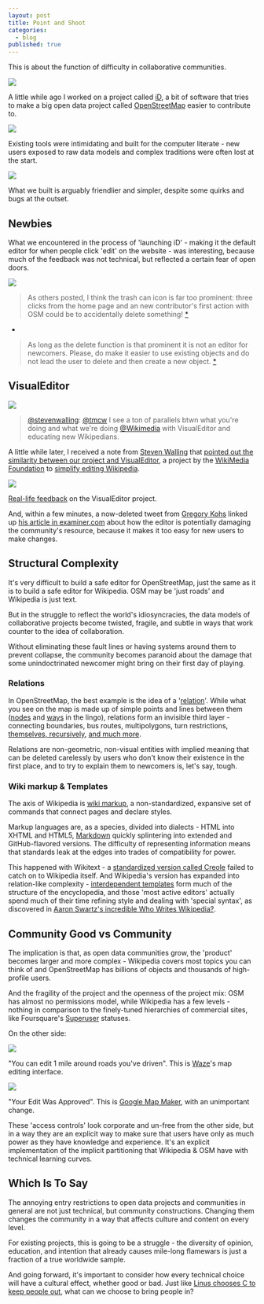 ```yaml
---
layout: post
title: Point and Shoot
categories:
  - blog
published: true
---
```


This is about the function of difficulty in collaborative communities.

![](http://farm4.staticflickr.com/3830/10290614074_4263d6cbde_b.jpg)

A little while ago I worked on a project called [iD](http://ideditor.com/),
a bit of software that tries to make a big open data project called
[OpenStreetMap](http://www.openstreetmap.org/) easier to contribute to.

<img src='http://farm3.staticflickr.com/2850/9630393054_087048b37f_b.jpg' class='white-on-white' />

Existing tools were intimidating and built for the computer literate - new users
exposed to raw data models and complex traditions were often lost at the start.

<img src='http://farm8.staticflickr.com/7443/9627187431_8992b8d781_b.jpg' class='white-on-white' />

What we built is arguably friendlier and simpler, despite some quirks and bugs
at the outset.

## Newbies

What we encountered in the process of 'launching iD' - making it the default
editor for when people click 'edit' on the website - was interesting, because
much of the feedback was not technical, but reflected a certain fear of open
doors.

![](http://farm6.staticflickr.com/5442/10279093184_e49ca59e1b_b.jpg)

> As others posted, I think the trash can icon is far too prominent: three
clicks from the home page and an new contributor's first action with OSM
could be to accidentally delete something! [*](http://lists.openstreetmap.org/pipermail/talk/2013-August/067872.html)

-

> As long as the delete function is that prominent it is not an editor for
newcomers. Please, do make it easier to use existing objects and do not
lead the user to delete and then create a new object. [*](https://lists.openstreetmap.org/pipermail/talk/2013-August/067854.html)

## VisualEditor

<img src='http://farm3.staticflickr.com/2858/10279271506_5d4e4e2a2c_c.jpg' class='white-on-white' />

> [@stevenwalling](https://twitter.com/StevenWalling): [@tmcw](https://twitter.com/tmcw)
  I see a ton of parallels btwn what you're doing and what we're doing [@Wikimedia](https://twitter.com/Wikimedia) with VisualEditor and educating new Wikipedians.

A little while later, I received a note from
[Steven Walling](http://bit.ly/15Trivv) that [pointed out the similarity between
our project and VisualEditor](https://twitter.com/StevenWalling/status/356875662964953088),
a project by the [WikiMedia Foundation](http://wikimediafoundation.org/wiki/Home)
to [simplify editing Wikipedia](http://www.mediawiki.org/wiki/VisualEditor).

<img src='http://farm6.staticflickr.com/5464/9666530668_26fbd1d4cc_b.jpg' class='white-on-white' />

[Real-life feedback](https://en.wikipedia.org/wiki/Wikipedia:VisualEditor/Feedback#Good_for_vandalism) on the VisualEditor project.

And, within a few minutes, a now-deleted tweet from [Gregory Kohs](http://www.mywikibiz.com/Directory:Gregory_J._Kohs)
linked up [his article in examiner.com](http://www.examiner.com/article/wikipedia-s-new-editing-software-gets-failing-grade)
about how the editor is potentially damaging the community's
resource, because it makes it too easy for new users to make changes.

## Structural Complexity

It's very difficult to build a safe editor for OpenStreetMap,
just the same as it is to build a safe editor for Wikipedia. OSM
may be 'just roads' and Wikipedia is just text.

But in the struggle to reflect the world's idiosyncracies, the data models
of collaborative projects become twisted, fragile, and subtle in ways that
work counter to the idea of collaboration.

Without eliminating these fault lines or having systems around them to prevent
collapse, the community becomes paranoid about the damage that some unindoctrinated
newcomer might bring on their first day of playing.

### Relations

In OpenStreetMap, the best example is the idea of a '[relation](http://wiki.openstreetmap.org/wiki/Relation)'. While what
you see on the map is made up of simple points and lines between them
([nodes](http://wiki.openstreetmap.org/wiki/Node) and [ways](http://wiki.openstreetmap.org/wiki/Ways) in the lingo),
relations form an invisible third layer - connecting boundaries, bus routes,
multipolygons, turn restrictions, [themselves, recursively](http://wiki.openstreetmap.org/wiki/Super-Relation),
[and much more](http://wiki.openstreetmap.org/wiki/Types_of_relation).

Relations are non-geometric, non-visual entities with implied meaning
that can be deleted carelessly by users who don't know their existence in the
first place, and to try to explain them to newcomers is, let's say, tough.

### Wiki markup & Templates

The axis of Wikipedia is [wiki markup](https://en.wikipedia.org/wiki/Help:Wiki_markup),
a non-standardized, expansive set of commands that connect pages and declare
styles.

Markup languages are, as a species, divided into dialects - HTML into XHTML and
HTML5, [Markdown](http://daringfireball.net/projects/markdown/) quickly
splintering into extended and GitHub-flavored versions. The difficulty
of representing information means that standards leak at the edges into trades
of compatibility for power.

This happened with Wikitext - a [standardized version called Creole](http://bit.ly/17By6wk)
failed to catch on to Wikipedia itself. And Wikipedia's version has expanded
into relation-like complexity - [interdependent templates](https://en.wikipedia.org/wiki/Help:Template)
form much of the structure of the encyclopedia, and those 'most active editors'
actually spend much of their time refining style and dealing with 'special syntax',
as discovered in [Aaron Swartz's incredible Who Writes Wikipedia?](http://www.aaronsw.com/weblog/whowriteswikipedia).

## Community Good vs Community

The implication is that, as open data communities grow, the 'product' becomes
larger and more complex - Wikipedia covers most topics you can think of and
OpenStreetMap has billions of objects and thousands of high-profile users.

And the fragility of the project and the openness of the project mix: OSM
has almost no permissions model, while Wikipedia has a few levels - nothing
in comparison to the finely-tuned hierarchies of commercial sites, like
Foursquare's [Superuser](https://en.wikipedia.org/wiki/Foursquare#Superuser_status) statuses.

On the other side:

<img src='http://farm6.staticflickr.com/5329/9627077599_7d794680b8_b.jpg' class='white-on-white' />

"You can edit 1 mile around roads you've driven". This is [Waze](http://www.waze.com/)'s
map editing interface.

<img src='http://farm4.staticflickr.com/3763/9627110615_e6c41e3807_b.jpg' class='white-on-white' />

"Your Edit Was Approved". This is [Google Map Maker](http://www.google.com/mapmaker),
with an unimportant change.

These 'access controls' look corporate and un-free from the other side, but
in a way they are an explicit way to make sure that users have only as much
power as they have knowledge and experience. It's an explicit implementation
of the implicit partitioning that Wikipedia & OSM have with technical learning
curves.

## Which Is To Say

The annoying entry restrictions to open data projects and communities in general
are not just technical, but community constructions. Changing them changes
the community in a way that affects culture and content on every level.

For existing projects, this is going to be a struggle - the diversity of opinion,
education, and intention that already causes mile-long flamewars is
just a fraction of a true worldwide sample.

And going forward, it's important to consider how every technical choice
will have a cultural effect, whether good or bad. Just like
[Linus chooses C to keep people out](http://harmful.cat-v.org/software/c++/linus),
what can we choose to bring people in?
